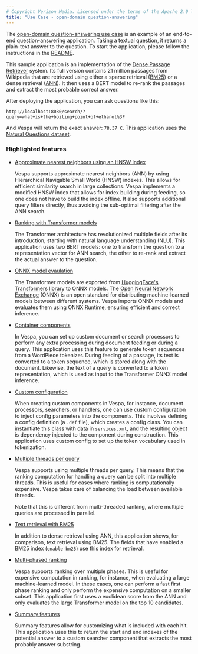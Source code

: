 ```yaml
---
# Copyright Verizon Media. Licensed under the terms of the Apache 2.0 license. See LICENSE in the project root.
title: "Use Case - open-domain question-answering"
---
```


The [open-domain question-answering use
case](https://github.com/vespa-engine/sample-apps/tree/master/dense-passage-retrieval-with-ann)
is an example of an end-to-end question-answering application. Taking a textual
question, it returns a plain-text answer to the question. To start the
application, please follow the instructions in the
[README](https://github.com/vespa-engine/sample-apps/blob/master/dense-passage-retrieval-with-ann/README.md).

This sample application is an implementation of the [Dense Passage
Retriever](https://github.com/facebookresearch/DPR) system. Its full
version contains 21 million passages from Wikipedia that are retrieved using
either a sparse retrieval ([BM25](https://docs.vespa.ai/documentation/reference/bm25.html))
or a dense retrieval ([ANN](https://docs.vespa.ai/documentation/approximate-nn-hnsw.html)).
It then uses a BERT model to re-rank the passages and extract the most probable correct
answer.

After deploying the application, you can ask questions like this:

```
http://localhost:8080/search/?query=what+is+the+boiling+point+of+ethanol%3F
```

And Vespa will return the exact answer: `78.37 C`. This application uses the
[Natural Questions dataset](https://www.mitpressjournals.org/doi/full/10.1162/tacl_a_00276).

### Highlighted features

* [Approximate nearest neighbors using an HNSW index](https://docs.vespa.ai/documentation/approximate-nn-hnsw.html)

    Vespa supports approximate nearest neighbors (ANN) by using Hierarchical
    Navigable Small World (HNSW) indexes. This allows for efficient similarity
    search in large collections. Vespa implements a modified HNSW index that
    allows for index building during feeding, so one does not have to build the
    index offline. It also supports additional query filters directly, thus
    avoiding the sub-optimal filtering after the ANN search.

* [Ranking with Transformer models](https://docs.vespa.ai/documentation/onnx.html)

    The Transformer architecture has revolutionized multiple fields after its
    introduction, starting with natural language understanding (NLU). This
    application uses two BERT models: one to transform the question to a
    representation vector for ANN search, the other to re-rank and extract the
    actual answer to the question.

* [ONNX model evaulation](https://docs.vespa.ai/documentation/onnx.html)

    The Transformer models are exported from [HuggingFace's Transformers
    library](https://huggingface.co/transformers/index.html) to ONNX models.
    The [Open Neural Network Exchange](https://onnx.ai/) (ONNX) is an open
    standard for distributing machine-learned models between different systems.
    Vespa imports ONNX models and evaluates them using ONNX Runtime, ensuring
    efficient and correct inference.

* [Container components](https://docs.vespa.ai/documentation/jdisc/container-components.html)

    In Vespa, you can set up custom document or search processors to perform
    any extra processing during document feeding or during a query. This
    application uses this feature to generate token sequences from a WordPiece
    tokenizer. During feeding of a passage, its text is converted to a token
    sequence, which is stored along with the document. Likewise, the text of a
    query is converted to a token representation, which is used as input to the
    Transformer ONNX model inference.

* [Custom configuration](https://docs.vespa.ai/documentation/configuring-components.html)

    When creating custom components in Vespa, for instance, document processors,
    searchers, or handlers, one can use custom configuration to inject config
    parameters into the components. This involves defining a config definition
    (a `.def` file), which creates a config class. You can instantiate this
    class with data in `services.xml`, and the resulting object is dependency
    injected to the component during construction. This application uses custom
    config to set up the token vocabulary used in tokenization.

* [Multiple threads per query](https://docs.vespa.ai/documentation/reference/services-content.html#requestthreads)

    Vespa supports using multiple threads per query. This means that the
    ranking computation for handling a query can be split into multiple threads.
    This is useful for cases where ranking is computationally expensive. Vespa
    takes care of balancing the load between available threads.

    Note that this is different from multi-threaded ranking, where multiple
    queries are processed in parallel.

* [Text retrieval with BM25](https://docs.vespa.ai/documentation/reference/bm25.html)

    In addition to dense retrieval using ANN, this application shows, for
    comparison, text retrieval using BM25. The fields that have enabled
    a BM25 index (`enable-bm25`) use this index for retrieval.

* [Multi-phased ranking](https://docs.vespa.ai/documentation/phased-ranking.html)

    Vespa supports ranking over multiple phases. This is useful for expensive
    computation in ranking, for instance, when evaluating a large machine-learned
    model. In these cases, one can perform a fast first phase ranking and only
    perform the expensive computation on a smaller subset. This application first
    uses a euclidean score from the ANN and only evaluates the large
    Transformer model on the top 10 candidates.

* [Summary features](https://docs.vespa.ai/documentation/reference/schema-reference.html#summary-features)

    Summary features allow for customizing what is included with each hit.
    This application uses this to return the start and end indexes of the
    potential answer to a custom searcher component that extracts the most
    probably answer substring.

